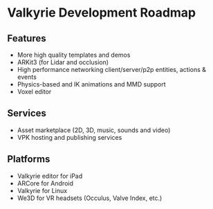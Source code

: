# Valkyrie Development Roadmap
## Features
- More high quality templates and demos
- ARKit3 (for Lidar and occlusion)
- High performance networking client/server/p2p entities, actions & events
- Physics-based and IK animations and MMD support
- Voxel editor

## Services
- Asset marketplace (2D, 3D, music, sounds and video)  
- VPK hosting and publishing services  

## Platforms
- Valkyrie editor for iPad  
- ARCore for Android  
- Valkyrie for Linux  
- We3D for VR headsets (Occulus, Valve Index, etc.)  
